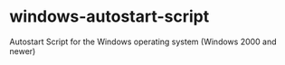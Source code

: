 # windows-autostart-script
Autostart Script for the Windows operating system (Windows 2000 and newer)
